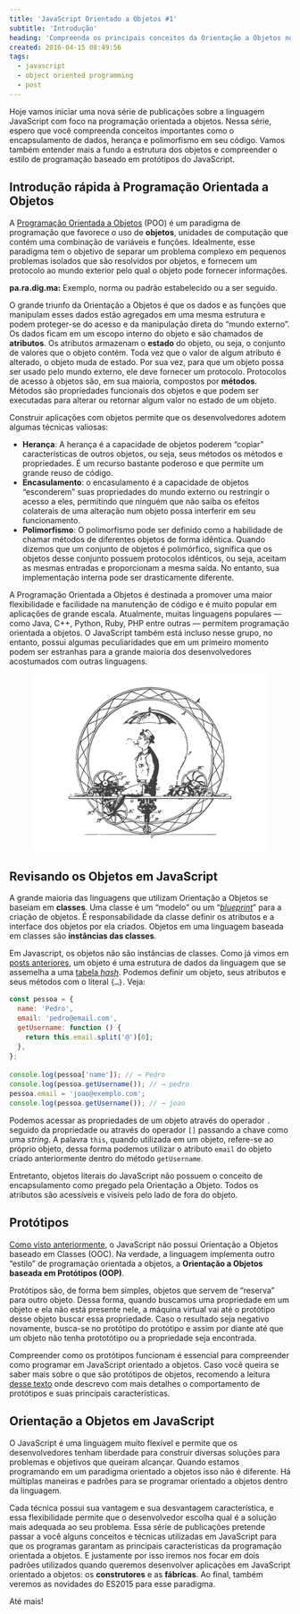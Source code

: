```yaml
---
title: 'JavaScript Orientado a Objetos #1'
subtitle: 'Introdução'
heading: 'Compreenda os principais conceitos da Orientação a Objetos no JavaScript'
created: 2016-04-15 08:49:56
tags:
  - javascript
  - object oriented programming
  - post
---
```


Hoje vamos iniciar uma nova série de publicações sobre a linguagem JavaScript
com foco na programação orientada a objetos. Nessa série, espero que você
compreenda conceitos importantes como o encapsulamento de dados, herança e
polimorfismo em seu código. Vamos também entender mais a fundo a estrutura dos
objetos e compreender o estilo de programação baseado em protótipos do
JavaScript.

## Introdução rápida à Programação Orientada a Objetos

A
[Programação Orientada a Objetos](https://en.wikipedia.org/wiki/Object-oriented_programming)
(POO) é um paradigma de programação que favorece o uso de **objetos**, unidades
de computação que contém uma combinação de variáveis e funções. Idealmente, esse
paradigma tem o objetivo de separar um problema complexo em pequenos problemas
isolados que são resolvidos por objetos, e fornecem um protocolo ao mundo
exterior pelo qual o objeto pode fornecer informações.

<aside>
  <p>
    <strong>pa.ra.dig.ma:</strong> Exemplo, norma ou padrão estabelecido ou a
    ser seguido.
  </p>
</aside>

O grande triunfo da Orientação a Objetos é que os dados e as funções que
manipulam esses dados estão agregados em uma mesma estrutura e podem proteger-se
do acesso e da manipulação direta do “mundo externo”. Os dados ficam em um
escopo interno do objeto e são chamados de **atributos**. Os atributos armazenam
o **estado** do objeto, ou seja, o conjunto de valores que o objeto contém. Toda
vez que o valor de algum atributo é alterado, o objeto muda de estado. Por sua
vez, para que um objeto possa ser usado pelo mundo externo, ele deve fornecer
um protocolo. Protocolos de acesso à objetos são, em sua maioria, compostos por
**métodos**. Métodos são propriedades funcionais dos objetos e que podem ser
executadas para alterar ou retornar algum valor no estado de um objeto.

Construir aplicações com objetos permite que os desenvolvedores adotem algumas
técnicas valiosas:

- **Herança**: A herança é a capacidade de objetos poderem “copiar”
  características de outros objetos, ou seja, seus métodos os métodos e
  propriedades. É um recurso bastante poderoso e que permite um grande reuso de
  código.
- **Encasulamento**: o encasulamento é a capacidade de objetos “esconderem” suas
  propriedades do mundo externo ou restringir o acesso a eles, permitindo que
  ninguém que não saiba os efeitos colaterais de uma alteração num objeto possa
  interferir em seu funcionamento.
- **Polimorfismo**: O polimorfismo pode ser definido como a habilidade de chamar
  métodos de diferentes objetos de forma idêntica. Quando dizemos que um
  conjunto de objetos é polimórfico, significa que os objetos desse conjunto
  possuem protocolos idênticos, ou seja, aceitam as mesmas entradas e
  proporcionam a mesma saída. No entanto, sua implementação interna pode ser
  drasticamente diferente.

A Programação Orientada a Objetos é destinada a promover uma maior flexibilidade
e facilidade na manutenção de código e é muito popular em aplicações de grande
escala. Atualmente, muitas linguagens populares — como Java, C++, Python, Ruby,
PHP entre outras — permitem programação orientada a objetos. O JavaScript também
está incluso nesse grupo, no entanto, possui algumas peculiaridades que em um
primeiro momento podem ser estranhas para a grande maioria dos desenvolvedores
acostumados com outras linguagens.

<figure>
  <img
    src="/images/2016-04-15-javascript-orientado-a-objetos-1/object-1.svg"
    alt="Um homem opera um veículo de uma roda sentado dentro da grande roda,
protegido do mau tempo por um guarda-chuva fixado no dispositivo."
    title="J. O. Lose of Patterson, N. J. Veículo de uma Roda. N° 325,548."
    decoding="async"
    loading="lazy"
  />
</figure>

## Revisando os Objetos em JavaScript

A grande maioria das linguagens que utilizam Orientação a Objetos se baseiam em
**classes**. Uma classe é um “modelo” ou um “<a
href="https://pt.wikipedia.org/wiki/Blueprint"><em lang="en">blueprint</em></a>”
para a criação de objetos. É responsabilidade da classe definir os atributos e a
interface dos objetos por ela criados. Objetos em uma linguagem baseada em
classes são **instâncias das classes**.

Em Javascript, os objetos não são instâncias de classes. Como já vimos em
[posts anteriores](http://maxroecker.github.io/blog/javascript-basico-5/), um
objeto é uma estrutura de dados da linguagem que se assemelha a uma
[tabela _hash_](https://en.wikipedia.org/wiki/Associative_array). Podemos
definir um objeto, seus atributos e seus métodos com o literal `{…}`.
Veja:

```js
const pessoa = {
  name: 'Pedro',
  email: 'pedro@email.com',
  getUsername: function () {
    return this.email.split('@')[0];
  },
};

console.log(pessoa['name']); // → Pedro
console.log(pessoa.getUsername()); // → pedro
pessoa.email = 'joao@exemplo.com';
console.log(pessoa.getUsername()); // → joao
```

Podemos acessar as propriedades de um objeto através do operador `.` seguido da
propriedade ou através do operador `[]` passando a chave como uma <em
lang="en">string</em>. A palavra `this`, quando utilizada em um objeto,
refere-se ao próprio objeto, dessa forma podemos utilizar o atributo `email` do
objeto criado anteriormente dentro do método `getUsername`.

Entretanto, objetos literais do JavaScript não possuem o conceito de
encapsulamento como pregado pela Orientação a Objeto. Todos os atributos são
acessíveis e visíveis pelo lado de fora do objeto.

## Protótipos

[Como visto anteriormente](http://maxroecker.github.io/blog/javascript-intermediario-6/),
o JavaScript não possui Orientação a Objetos baseado em Classes (OOC). Na
verdade, a linguagem implementa outro “estilo” de programação orientada a
objetos, a **Orientação a Objetos baseada em Protótipos (OOP)**.

Protótipos são, de forma bem simples, objetos que servem de “reserva” para outro
objeto. Dessa forma, quando buscamos uma propriedade em um objeto e ela não está
presente nele, a máquina virtual vai até o protótipo desse objeto buscar essa
propriedade. Caso o resultado seja negativo novamente, busca-se no protótipo do
protótipo e assim por diante até que um objeto não tenha prototótipo ou a
propriedade seja encontrada.

Compreender como os protótipos funcionam é essencial para compreender como
programar em JavaScript orientado a objetos. Caso você queira se saber mais
sobre o que são protótipos de objetos, recomendo a leitura
[desse texto](http://maxroecker.github.io/blog/javascript-intermediario-6/) onde
descrevo com mais detalhes o comportamento de protótipos e suas principais
características.

## Orientação a Objetos em JavaScript

O JavaScript é uma linguagem muito flexível e permite que os desenvolvedores
tenham liberdade para construir diversas soluções para problemas e objetivos que
queiram alcançar. Quando estamos programando em um paradigma orientado a objetos
isso não é diferente. Há múltiplas maneiras e padrões para se programar
orientado a objetos dentro da linguagem.

Cada técnica possui sua vantagem e sua desvantagem característica, e essa
flexibilidade permite que o desenvolvedor escolha qual é a solução mais adequada
ao seu problema. Essa série de publicações pretende passar a você alguns
conceitos e técnicas utilizadas em JavaScript para que os programas garantam as
principais características da programação orientada a objetos. E justamente por
isso iremos nos focar em dois padrões utilizados quando queremos desenvolver
aplicações em JavaScript orientado a objetos: os **construtores** e as
**fábricas**. Ao final, também veremos as novidades do ES2015 para esse
paradigma.

Até mais!
